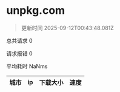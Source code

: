 
  # unpkg.com

  > 更新时间 2025-09-12T00:43:48.081Z
  
  总共请求 0

  请求报错 0

  平均耗时 NaNms

|城市|ip|下载大小|速度|
|-----|----------|---|---|

  